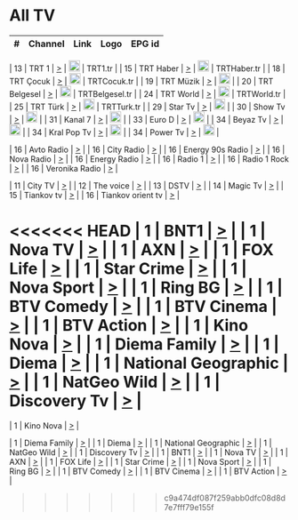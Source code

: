 <h1>All TV</h1>

| #   | Channel        | Link  | Logo | EPG id |
|:---:|:--------------:|:-----:|:----:|:------:|

| 13  | TRT 1            | [>](https://tv-trt1.medya.trt.com.tr/master.m3u8) | <img height="20" src="https://i.imgur.com/j786OLG.png"/> | TRT1.tr |
| 15  | TRT Haber        | [>](https://tv-trthaber.medya.trt.com.tr/master.m3u8) | <img height="20" src="https://i.imgur.com/OVfo8Ab.png"/> | TRTHaber.tr |
| 18  | TRT Çocuk        | [>](https://tv-trtcocuk.medya.trt.com.tr/master.m3u8) | <img height="20" src="https://i.imgur.com/QLFmD6d.png"/> | TRTCocuk.tr |
| 19  | TRT Müzik        | [>](https://tv-trtmuzik.medya.trt.com.tr/master.m3u8) | <img height="20" src="https://i.imgur.com/fIVFCEd.png"/> |
| 20  | TRT Belgesel     | [>](https://tv-trtbelgesel.medya.trt.com.tr/master.m3u8) | <img height="20" src="https://i.imgur.com/MGO87pe.png"/> | TRTBelgesel.tr |
| 24  | TRT World        | [>](https://tv-trtworld.medya.trt.com.tr/master.m3u8) | <img height="20" src="https://i.imgur.com/JEA2xpv.png"/> | TRTWorld.tr |
| 25  | TRT Türk         | [>](https://tv-trtturk.medya.trt.com.tr/master.m3u8) | <img height="20" src="https://i.imgur.com/OSTOQNw.png"/> | TRTTurk.tr |
| 29  | Star Tv   | [>](https://dogus-live.daioncdn.net/startv/startv_360p.m3u8) | <img height="20" src="https://i.imgur.com/IebUZx1.png"/> |
| 30  | Show Tv     | [>](https://ciner-live.daioncdn.net/showtv/showtv.m3u8) | <img height="20" src="https://i.imgur.com/IebUZx1.png"/> |
| 31  | Kanal 7     | [>](https://kanal7-live.daioncdn.net/kanal7/kanal7.m3u8) | <img height="20" src="https://i.imgur.com/IebUZx1.png"/> |
| 33  | Euro D    | [>](https://www.youtube.com/user/KanalD/live) | <img height="20" src="https://i.imgur.com/IebUZx1.png"/> |
| 34  | Beyaz Tv     | [>](https://beyaztv-live.daioncdn.net/beyaztv/beyaztv.m3u8) | <img height="20" src="https://i.imgur.com/IebUZx1.png"/> |
| 34  | Kral Pop Tv     | [>](https://www.youtube.com/watch?v=GuFTuKoXepw) | <img height="20" src="https://i.imgur.com/IebUZx1.png"/> |
| 34  | Power Tv     | [>](https://livetv.powerapp.com.tr/powerTV/powerhd.smil/chunklist.m3u8) | <img height="20" src="https://i.imgur.com/IebUZx1.png"/> |

| 16  | Avto Radio | [>](http://stream.metacast.eu/avtoradio.mp3.m3u) |
| 16  | City Radio | [>](http://stream.metacast.eu/city.aac.m3u) |
| 16  | Energy 90s Radio | [>](http://stream.metacast.eu/energy-90s.m3u) |
| 16  | Nova Radio | [>](http://stream.metacast.eu/nova.aac.m3u) |
| 16  | Energy Radio | [>](http://stream.metacast.eu/nrj.aac.m3u) |
| 16  | Radio 1 | [>](http://stream.metacast.eu/radio1.aac.m3u) |
| 16  | Radio 1 Rock | [>](http://stream.metacast.eu/radio1rock.aac.m3u) |
| 16  | Veronika Radio | [>](http://stream.metacast.eu/veronika.aac.m3u) |

| 11  | City TV | [>](https://tv.city.bg/play/tshls/citytv/index.m3u8) |
| 12  | The voice | [>](https://bss1.neterra.tv/thevoice/thevoice.m3u8) |
| 13  | DSTV | [>](http://46.249.95.140:8081/hls/data.m3u8) |
| 14  | Magic Tv | [>](https://bss1.neterra.tv/magictv/magictv.m3u8) |
| 15  | Tiankov tv | [>](https://streamer103.neterra.tv/tiankov-folk/live.m3u8) |
| 16  | Tiankov orient tv | [>](https://streamer103.neterra.tv/tiankov-orient/live.m3u8) |

<<<<<<< HEAD
| 1 | BNT1 | [>](https://ymkaya.xyz:11596/tv/bnt1/playlist.m3u8?wmsAuthSign=c2VydmVyX3RpbWU9NC8yOS8yMDI1IDE6MDc6MzUgUE0maGFzaF92YWx1ZT00RXFEaFlEM1hXQzBzL3dtTTIrN29nPT0mdmFsaWRtaW51dGVzPTYw) |
| 1 | Nova TV | [>](https://ymkaya.xyz:11596/tv/novatv/playlist.m3u8?wmsAuthSign=c2VydmVyX3RpbWU9NC8yOS8yMDI1IDE6MDc6NDYgUE0maGFzaF92YWx1ZT03cjJsMC9mVnJ2RFlwanV0aWRCNDJnPT0mdmFsaWRtaW51dGVzPTYw) |
| 1 | AXN | [>](https://ymkaya.xyz:11596/tv/axn/playlist.m3u8?wmsAuthSign=c2VydmVyX3RpbWU9NC8yOS8yMDI1IDE6MDc6NTYgUE0maGFzaF92YWx1ZT1EcC9ubW1abkNKamdqRUVxaTh4MEJBPT0mdmFsaWRtaW51dGVzPTYw) |
| 1 | FOX Life | [>](https://ymkaya.xyz:11596/tv/foxlife/playlist.m3u8?wmsAuthSign=c2VydmVyX3RpbWU9NC8yOS8yMDI1IDE6MDg6MDYgUE0maGFzaF92YWx1ZT1Lcjdrb2RrUjR2ME5CUXFQMHJyZzNnPT0mdmFsaWRtaW51dGVzPTYw) |
| 1 | Star Crime | [>](https://ymkaya.xyz:11596/tv/foxcrime/playlist.m3u8?wmsAuthSign=c2VydmVyX3RpbWU9NC8yOS8yMDI1IDE6MDg6MTUgUE0maGFzaF92YWx1ZT1JcGhrbi9WMkt0TWVmWHVhNkluYjZ3PT0mdmFsaWRtaW51dGVzPTYw) |
| 1 | Nova Sport | [>](https://ymkaya.xyz:11596/tv/novasport/playlist.m3u8?wmsAuthSign=c2VydmVyX3RpbWU9NC8yOS8yMDI1IDE6MDg6MjUgUE0maGFzaF92YWx1ZT1EcTRCb1k1a0RKTDFnZ0wxUjNDZ3h3PT0mdmFsaWRtaW51dGVzPTYw) |
| 1 | Ring BG | [>](https://ymkaya.xyz:11596/tv/ringbg/playlist.m3u8?wmsAuthSign=c2VydmVyX3RpbWU9NC8yOS8yMDI1IDE6MDg6MzUgUE0maGFzaF92YWx1ZT1kNjY3UjNMN25uMXYybW52aGxpdUhnPT0mdmFsaWRtaW51dGVzPTYw) |
| 1 | BTV Comedy | [>](https://ymkaya.xyz:11596/tv/btvcomedy/playlist.m3u8?wmsAuthSign=c2VydmVyX3RpbWU9NC8yOS8yMDI1IDE6MDg6NDQgUE0maGFzaF92YWx1ZT1ROWsyNzFWWTdaZHMrZFoyazY5Z1pRPT0mdmFsaWRtaW51dGVzPTYw) |
| 1 | BTV Cinema | [>](https://ymkaya.xyz:11596/tv/btvcinema/playlist.m3u8?wmsAuthSign=c2VydmVyX3RpbWU9NC8yOS8yMDI1IDE6MDg6NTQgUE0maGFzaF92YWx1ZT1pMkVJU2RORzF4dU40YWxhbU94RkVnPT0mdmFsaWRtaW51dGVzPTYw) |
| 1 | BTV Action | [>](https://ymkaya.xyz:11596/tv/btvaction/playlist.m3u8?wmsAuthSign=c2VydmVyX3RpbWU9NC8yOS8yMDI1IDE6MDk6MDQgUE0maGFzaF92YWx1ZT00dG0xbkZPMDEydmtGYWV5Q09BdG9RPT0mdmFsaWRtaW51dGVzPTYw) |
| 1 | Kino Nova | [>](https://ymkaya.xyz:11596/tv/kinonova/playlist.m3u8?wmsAuthSign=c2VydmVyX3RpbWU9NC8yOS8yMDI1IDE6MDk6MTMgUE0maGFzaF92YWx1ZT1sMDhxRnpGSWdoelpyU24zeTFPVGFBPT0mdmFsaWRtaW51dGVzPTYw) |
| 1 | Diema Family | [>](https://ymkaya.xyz:11596/tv/diemafamily/playlist.m3u8?wmsAuthSign=c2VydmVyX3RpbWU9NC8yOS8yMDI1IDE6MDk6MjIgUE0maGFzaF92YWx1ZT0vbXd0TUFGWnpIbGZsZk01VUlwcVJnPT0mdmFsaWRtaW51dGVzPTYw) |
| 1 | Diema | [>](https://ymkaya.xyz:11596/tv/diema/playlist.m3u8?wmsAuthSign=c2VydmVyX3RpbWU9NC8yOS8yMDI1IDE6MDk6MzIgUE0maGFzaF92YWx1ZT1hTkhNNnFrMkw2cTA1SjlOby9YWVFnPT0mdmFsaWRtaW51dGVzPTYw) |
| 1 | National Geographic | [>](https://ymkaya.xyz:11596/tv/natgeo/playlist.m3u8?wmsAuthSign=c2VydmVyX3RpbWU9NC8yOS8yMDI1IDE6MDk6NDEgUE0maGFzaF92YWx1ZT1KSmhYclhaWkJweXFydnNOSThmUjh3PT0mdmFsaWRtaW51dGVzPTYw) |
| 1 | NatGeo Wild | [>](https://ymkaya.xyz:11596/tv/natgeowild/playlist.m3u8?wmsAuthSign=c2VydmVyX3RpbWU9NC8yOS8yMDI1IDE6MDk6NTEgUE0maGFzaF92YWx1ZT04VmhpbHVQeGFzeHZmbmVNL1N6MW5RPT0mdmFsaWRtaW51dGVzPTYw) |
| 1 | Discovery Tv | [>](https://ymkaya.xyz:11596/tv/discovery/playlist.m3u8?wmsAuthSign=c2VydmVyX3RpbWU9NC8yOS8yMDI1IDE6MTA6MDAgUE0maGFzaF92YWx1ZT1ORWw5ODVrcUttcDNTYjBkN05CVjF3PT0mdmFsaWRtaW51dGVzPTYw) |
=======


| 1 | Kino Nova | [>](https://ymkaya.xyz:11336/tv/kinonova/playlist.m3u8?wmsAuthSign=c2VydmVyX3RpbWU9MS8yLzIwMjUgNDo0MDoyMCBBTSZoYXNoX3ZhbHVlPWlFS1FrWEtMMVRFM3l5YklUWUJQUHc9PSZ2YWxpZG1pbnV0ZXM9NjA=) |

| 1 | Diema Family | [>](https://ymkaya.xyz:11336/tv/diemafamily/playlist.m3u8?wmsAuthSign=c2VydmVyX3RpbWU9MS8yLzIwMjUgNDo0MDozMCBBTSZoYXNoX3ZhbHVlPUVUaTVKTldvZTF5WVVCM0YwL21kaXc9PSZ2YWxpZG1pbnV0ZXM9NjA=) |
| 1 | Diema | [>](https://ymkaya.xyz:11336/tv/diema/playlist.m3u8?wmsAuthSign=c2VydmVyX3RpbWU9MS8yLzIwMjUgNDo0MDo0MCBBTSZoYXNoX3ZhbHVlPVlYMWVJT2NuUjNpUTBsaytEUFFOS2c9PSZ2YWxpZG1pbnV0ZXM9NjA=) |
| 1 | National Geographic | [>](https://ymkaya.xyz:11336/tv/natgeo/playlist.m3u8?wmsAuthSign=c2VydmVyX3RpbWU9MS8yLzIwMjUgNDo0MTo0MSBBTSZoYXNoX3ZhbHVlPTJQTlVmcG5nYWx0M013eUhGRGxnd0E9PSZ2YWxpZG1pbnV0ZXM9NjA=) |
| 1 | NatGeo Wild | [>](https://ymkaya.xyz:11336/tv/natgeowild/playlist.m3u8?wmsAuthSign=c2VydmVyX3RpbWU9MS8yLzIwMjUgNDo0MTo1MSBBTSZoYXNoX3ZhbHVlPVl1OXZaTTliN0hGWEN3eDBYd1duNkE9PSZ2YWxpZG1pbnV0ZXM9NjA=) |
| 1 | Discovery Tv | [>](https://ymkaya.xyz:11336/tv/discovery/playlist.m3u8?wmsAuthSign=c2VydmVyX3RpbWU9MS8yLzIwMjUgNDo0MjowMSBBTSZoYXNoX3ZhbHVlPWtBQmdLNlY2RmQwWElzMVYzSDJyVkE9PSZ2YWxpZG1pbnV0ZXM9NjA=) |
| 1 | BNT1 | [>](https://ymkaya.xyz:11336/tv/bnt1/playlist.m3u8?wmsAuthSign=c2VydmVyX3RpbWU9MS8yLzIwMjUgNDozODozOCBBTSZoYXNoX3ZhbHVlPVVrMVlRQXpJWlhYeUh6ZFVpSC9NMUE9PSZ2YWxpZG1pbnV0ZXM9NjA=) |
| 1 | Nova TV | [>](https://ymkaya.xyz:11336/tv/novatv/playlist.m3u8?wmsAuthSign=c2VydmVyX3RpbWU9MS8yLzIwMjUgNDozODo0OCBBTSZoYXNoX3ZhbHVlPUVxQjh1a0ZzYkVGZU8zZDFGTzdreVE9PSZ2YWxpZG1pbnV0ZXM9NjA=) |
| 1 | AXN | [>](https://ymkaya.xyz:11336/tv/axn/playlist.m3u8?wmsAuthSign=c2VydmVyX3RpbWU9MS8yLzIwMjUgNDozODo1OCBBTSZoYXNoX3ZhbHVlPUpkWStGY1hkNXhaOVpPZ0thQ0FZL3c9PSZ2YWxpZG1pbnV0ZXM9NjA=) |
| 1 | FOX Life | [>](https://ymkaya.xyz:11336/tv/foxlife/playlist.m3u8?wmsAuthSign=c2VydmVyX3RpbWU9MS8yLzIwMjUgNDozOToxMCBBTSZoYXNoX3ZhbHVlPWt1ZDc1T3AzYlZDTjJnSy9TU0xJZlE9PSZ2YWxpZG1pbnV0ZXM9NjA=) |
| 1 | Star Crime | [>](https://ymkaya.xyz:11336/tv/foxcrime/playlist.m3u8?wmsAuthSign=c2VydmVyX3RpbWU9MS8yLzIwMjUgNDozOToyMCBBTSZoYXNoX3ZhbHVlPXIwVU45Nm9FR1l2enNkTG9TanBxbmc9PSZ2YWxpZG1pbnV0ZXM9NjA=) |
| 1 | Nova Sport | [>](https://ymkaya.xyz:11336/tv/novasport/playlist.m3u8?wmsAuthSign=c2VydmVyX3RpbWU9MS8yLzIwMjUgNDozOTozMCBBTSZoYXNoX3ZhbHVlPXlSZ0UxazVaM0xhSmc0NmR4T0c1T2c9PSZ2YWxpZG1pbnV0ZXM9NjA=) |
| 1 | Ring BG | [>](https://ymkaya.xyz:11336/tv/ringbg/playlist.m3u8?wmsAuthSign=c2VydmVyX3RpbWU9MS8yLzIwMjUgNDozOTo0MCBBTSZoYXNoX3ZhbHVlPTR4aUlFNHVUYWN4enY1WkVuOFZma2c9PSZ2YWxpZG1pbnV0ZXM9NjA=) |
| 1 | BTV Comedy | [>](https://ymkaya.xyz:11336/tv/btvcomedy/playlist.m3u8?wmsAuthSign=c2VydmVyX3RpbWU9MS8yLzIwMjUgNDozOTo1MCBBTSZoYXNoX3ZhbHVlPUtrMTJ2RHNTTUU1RFp1ZkVOdXFSK3c9PSZ2YWxpZG1pbnV0ZXM9NjA=) |
| 1 | BTV Cinema | [>](https://ymkaya.xyz:11336/tv/btvcinema/playlist.m3u8?wmsAuthSign=c2VydmVyX3RpbWU9MS8yLzIwMjUgNDozOTo1OSBBTSZoYXNoX3ZhbHVlPTZWcU9FZW56cG1NM1lrYy8xNE5NeHc9PSZ2YWxpZG1pbnV0ZXM9NjA=) |
| 1 | BTV Action | [>](https://ymkaya.xyz:11336/tv/btvaction/playlist.m3u8?wmsAuthSign=c2VydmVyX3RpbWU9MS8yLzIwMjUgNDo0MDoxMCBBTSZoYXNoX3ZhbHVlPUlDd0ErRkZVWThyMVZwR3c2REdGZ3c9PSZ2YWxpZG1pbnV0ZXM9NjA=) |
>>>>>>> c9a474df087f259abb0dfc08d8d7e7fff79e155f

